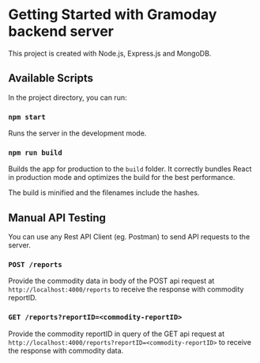 # Getting Started with Gramoday backend server

This project is created with Node.js, Express.js and MongoDB.

## Available Scripts

In the project directory, you can run:

### `npm start`

Runs the server in the development mode.

<!-- ### `npm test`

Launches the test runner in the interactive watch mode.\
See the section about [running tests](https://facebook.github.io/create-react-app/docs/running-tests) for more information. -->

### `npm run build`

Builds the app for production to the `build` folder.
It correctly bundles React in production mode and optimizes the build for the best performance.

The build is minified and the filenames include the hashes.

## Manual API Testing

You can use any Rest API Client (eg. Postman) to send API requests to the server.

### `POST /reports`

Provide the commodity data in body of the POST api request at `http://localhost:4000/reports` to receive the response with commodity reportID.

### `GET /reports?reportID=<commodity-reportID>`

Provide the commodity reportID in query of the GET api request at `http://localhost:4000/reports?reportID=<commodity-reportID>` to receive the response with commodity data.


